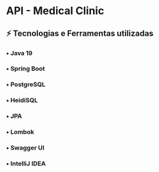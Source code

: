 # API - Medical Clinic

## ⚡ Tecnologias e Ferramentas utilizadas
### • Java 19
### • Spring Boot
### • PostgreSQL
### • HeidiSQL
### • JPA
### • Lombok
### • Swagger UI
### • IntelliJ IDEA